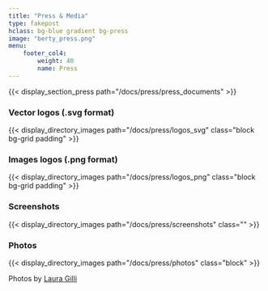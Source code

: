 ```yaml
---
title: "Press & Media"
type: fakepost
hclass: bg-blue gradient bg-press
image: "berty_press.png"
menu:
    footer_col4:
        weight: 40
        name: Press
---
```


{{< display_section_press path="/docs/press/press_documents" >}}

### Vector logos (.svg format)
{{< display_directory_images path="/docs/press/logos_svg" class="block bg-grid padding" >}}

### Images logos (.png format)
{{< display_directory_images path="/docs/press/logos_png" class="block bg-grid padding" >}}

### Screenshots
{{< display_directory_images path="/docs/press/screenshots" class="" >}}

### Photos
{{< display_directory_images path="/docs/press/photos" class="block" >}}

Photos by [Laura Gilli](https://www.lauragilli.com/)